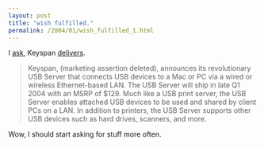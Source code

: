 ```yaml
---
layout: post
title: "wish fulfilled."
permalink: /2004/01/wish_fulfilled_1.html
---
```


<p>I <a href="http://www.sippey.com/archives/000504.php">ask</a>, Keyspan <a href="http://home.businesswire.com/portal/site/google/index.jsp?ndmViewId=news_view&newsId=20040108005008&newsLang=en">delivers</a>.</p>

<blockquote>Keyspan, (marketing assertion deleted), announces its revolutionary USB Server that connects USB devices to a Mac or PC via a wired or wireless Ethernet-based LAN. The USB Server will ship in late Q1 2004 with an MSRP of $129.  Much like a USB print server, the USB Server enables attached USB devices to be used and shared by client PCs on a LAN. In addition to printers, the USB Server supports other USB devices such as hard drives, scanners, and more.</blockquote>

<p>Wow, I should start asking for stuff more often.</p>


